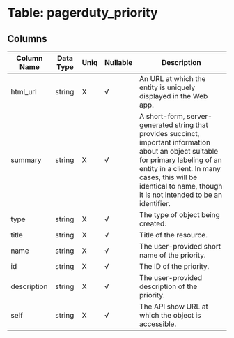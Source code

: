 # Table: pagerduty_priority

## Columns 

|  Column Name   |  Data Type  | Uniq | Nullable | Description | 
|  ----  | ----  | ----  | ----  | ---- | 
| html_url | string | X | √ | An URL at which the entity is uniquely displayed in the Web app. | 
| summary | string | X | √ | A short-form, server-generated string that provides succinct, important information about an object suitable for primary labeling of an entity in a client. In many cases, this will be identical to name, though it is not intended to be an identifier. | 
| type | string | X | √ | The type of object being created. | 
| title | string | X | √ | Title of the resource. | 
| name | string | X | √ | The user-provided short name of the priority. | 
| id | string | X | √ | The ID of the priority. | 
| description | string | X | √ | The user-provided description of the priority. | 
| self | string | X | √ | The API show URL at which the object is accessible. | 


